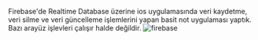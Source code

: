 Firebase'de Realtime Database üzerine ios uygulamasında veri kaydetme, veri silme ve veri güncelleme işlemlerini yapan basit not uygulaması yaptık.
Bazı arayüz işlevleri çalışır halde değildir.
![firebase](https://user-images.githubusercontent.com/9142018/88566345-8bc95a00-d03e-11ea-8086-13b6b4f8ebaa.gif)
